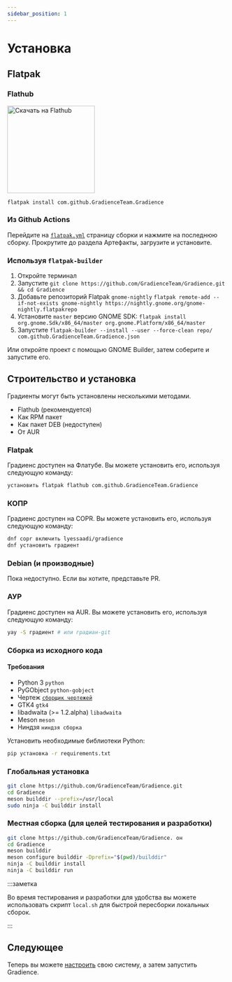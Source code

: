 ```yaml
---
sidebar_position: 1
---
```


# Установка

## Flatpak

### Flathub

<a href="https://flathub.org/apps/details/com.github.GradienceTeam.Gradience">
    <img width="200" alt="Скачать на Flathub" src="https://flathub.org/assets/badges/flathub-badge-i-en.svg"/>
</a>

```shell
flatpak install com.github.GradienceTeam.Gradience
```

### Из Github Actions

Перейдите на [`flatpak.yml`](https://github.com/GradienceTeam/Gradience/actions/workflows/flatpak.yml) страницу сборки и нажмите на последнюю сборку. Прокрутите до раздела Артефакты, загрузите и установите.

### Используя `flatpak-builder`

1. Откройте терминал
2. Запустите `git clone https://github.com/GradienceTeam/Gradience.git && cd Gradience`
3. Добавьте репозиторий Flatpak `gnome-nightly` `flatpak remote-add --if-not-exists gnome-nightly https://nightly.gnome.org/gnome-nightly.flatpakrepo`
4. Установите `master` версию GNOME SDK: `flatpak install org.gnome.Sdk/x86_64/master org.gnome.Platform/x86_64/master`
5. Запустите `flatpak-builder --install --user --force-clean repo/ com.github.GradienceTeam.Gradience.json`

Или откройте проект с помощью GNOME Builder, затем соберите и запустите его.

## Строительство и установка

Градиенты могут быть установлены несколькими методами.

- Flathub (рекомендуется)
- Как RPM пакет
- Как пакет DEB (недоступен)
- От AUR

### Flatpak

Градиенс доступен на Флатубе. Вы можете установить его, используя следующую команду:

```bash
установить flatpak flathub com.github.GradienceTeam.Gradience
```

### КОПР

Градиенс доступен на COPR. Вы можете установить его, используя следующую команду:

```bash
dnf copr включить lyessaadi/gradience
dnf установить градиент
```

### Debian (и производные)

Пока недоступно. Если вы хотите, представьте PR.

### АУР

Градиенс доступен на AUR. Вы можете установить его, используя следующую команду:

```bash
yay -S градиент # или градиан-git
```

### Сборка из исходного кода

#### Требования

- Python 3 `python`
- PyGObject `python-gobject`
- Чертеж [`сборщик чертежей`](https://jwestman.pages.gitlab.gnome.org/blueprint-compiler/setup.html)
- GTK4 `gtk4`
- libadwaita (>= 1.2.alpha) `libadwaita`
- Meson `meson`
- Ниндзя `ниндзя сборка`

Установить необходимые библиотеки Python:

```sh
pip установка -r requirements.txt
```

### Глобальная установка

```sh
git clone https://github.com/GradienceTeam/Gradience.git
cd Gradience
meson builddir --prefix=/usr/local
sudo ninja -C builddir install
```

### Местная сборка (для целей тестирования и разработки)

```sh
git clone https://github.com/GradienceTeam/Gradience. он
cd Gradience
meson builddir
meson configure builddir -Dprefix="$(pwd)/builddir"
ninja -C builddir install
ninja -C builddir run
```

:::заметка

Во время тестирования и разработки для удобства вы можете использовать скрипт `local.sh` для быстрой пересборки локальных сборок.

:::

## Следующее

Теперь вы можете [настроить](/docs/setup) свою систему, а затем запустить Gradience.

